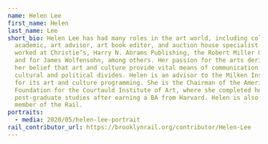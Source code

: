 ```yaml
---
name: Helen Lee
first_name: Helen
last_name: Lee
short_bio: Helen Lee has had many roles in the art world, including collector,
  academic, art advisor, art book editor, and auction house specialist. She has
  worked at Christie’s, Harry N. Abrams Publishing, the Robert Miller Gallery,
  and for James Wolfensohn, among others. Her passion for the arts derives from
  her belief that art and culture provide vital means of communication across
  cultural and political divides. Helen is an advisor to the Milken Institute
  for its art and culture programming. She is the Chairman of the American
  Foundation for the Courtauld Institute of Art, where she completed her
  post-graduate studies after earning a BA from Harvard. Helen is also a board
  member of the Rail.
portraits:
  - media: 2020/05/helen-lee-portrait
rail_contributor_url: https://brooklynrail.org/contributor/Helen-Lee
---
```

